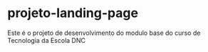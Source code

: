 # projeto-landing-page
Este é o projeto de desenvolvimento do modulo base do curso de Tecnologia da Escola DNC
